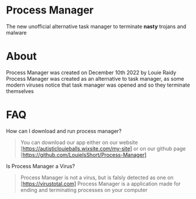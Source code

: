 # Process Manager
The new unofficial alternative task manager to terminate  **nasty** trojans and malware
# About
Process Manager was created on December 10th 2022 by Louie Raidy
Process Manager was created as an alternative to task manager, as some modern viruses notice that task manager was opened and so they terminate themselves
# FAQ
How can I download and run process manager?
>You can download our app either on our website [https://autisticlouieballs.wixsite.com/my-site] or on our github page [https://github.com/LouieIsShort/Process-Manager]

Is Process Manager a Virus?
>Process Manager is not a virus, but is falsly detected as one on [https://virustotal.com] 
>Process Manager is a application made for ending and terminating processes on your computer